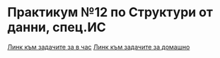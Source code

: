 # Практикум №12 по Структури от данни, спец.ИС

[Линк към задачите за в час](https://leetcode.com/problem-list/awk2vn56/)
[Линк към задачите за домашно](https://leetcode.com/problem-list/2hernc7d/)
